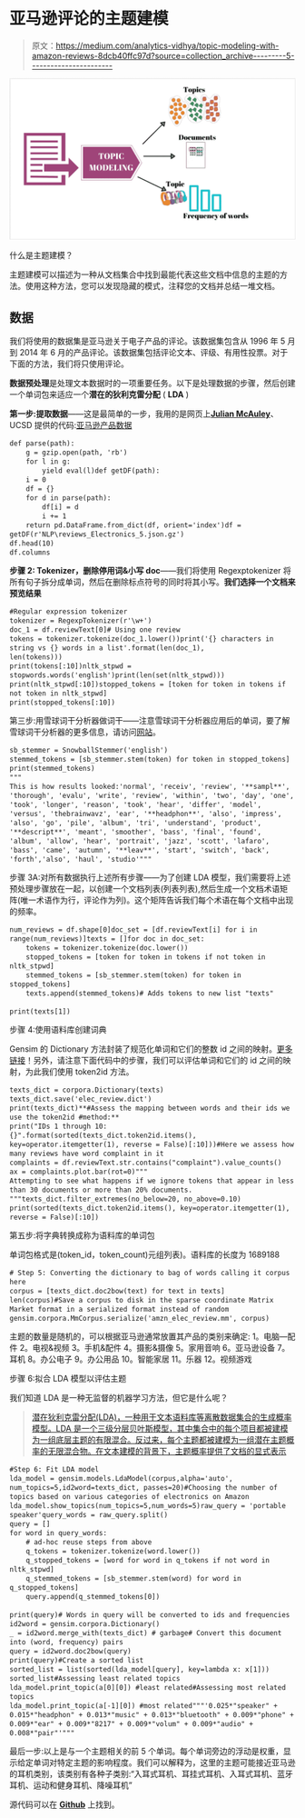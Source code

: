 # 亚马逊评论的主题建模

> 原文：<https://medium.com/analytics-vidhya/topic-modeling-with-amazon-reviews-8dcb40ffc97d?source=collection_archive---------5----------------------->

![](img/1a3f0a030410589b5f465c2ffe73b7db.png)

什么是主题建模？

主题建模可以描述为一种从文档集合中找到最能代表这些文档中信息的主题的方法。使用这种方法，您可以发现隐藏的模式，注释您的文档并总结一堆文档。

## **数据**

我们将使用的数据集是亚马逊关于电子产品的评论。该数据集包含从 1996 年 5 月到 2014 年 6 月的产品评论。该数据集包括评论文本、评级、有用性投票。对于下面的方法，我们将只使用评论。

**数据预处理**是处理文本数据时的一项重要任务。以下是处理数据的步骤，然后创建一个单词包来适应一个**潜在的狄利克雷分配** ( **LDA** )

**第一步:提取数据**——这是最简单的一步，我用的是网页上[**Julian McAuley**](https://cseweb.ucsd.edu/~jmcauley/)、UCSD 提供的代码:[亚马逊产品数据](http://jmcauley.ucsd.edu/data/amazon/)

```
def parse(path):
    g = gzip.open(path, 'rb')
    for l in g:
        yield eval(l)def getDF(path):
    i = 0
    df = {}
    for d in parse(path):
        df[i] = d
        i += 1
    return pd.DataFrame.from_dict(df, orient='index')df = getDF(r'NLP\reviews_Electronics_5.json.gz')
df.head(10)
df.columns
```

**步骤 2: Tokenizer，删除停用词&小写 doc**——我们将使用 Regexptokenizer 将所有句子拆分成单词，然后在删除标点符号的同时将其小写。**我们选择一个文档来预览结果**

```
#Regular expression tokenizer
tokenizer = RegexpTokenizer(r'\w+')
doc_1 = df.reviewText[0]# Using one review
tokens = tokenizer.tokenize(doc_1.lower())print('{} characters in string vs {} words in a list'.format(len(doc_1),                                                             len(tokens)))
print(tokens[:10])nltk_stpwd = stopwords.words('english')print(len(set(nltk_stpwd)))
print(nltk_stpwd[:10])stopped_tokens = [token for token in tokens if not token in nltk_stpwd]
print(stopped_tokens[:10])
```

第三步:用雪球词干分析器做词干——注意雪球词干分析器应用后的单词，要了解雪球词干分析器的更多信息，请访问[网站](https://snowballstem.org/)。

```
sb_stemmer = SnowballStemmer('english')
stemmed_tokens = [sb_stemmer.stem(token) for token in stopped_tokens]
print(stemmed_tokens)
"""
This is how results looked:'normal', 'receiv', 'review', '**sampl**', 'thorough', 'evalu', 'write', 'review', 'within', 'two', 'day', 'one', 'took', 'longer', 'reason', 'took', 'hear', 'differ', 'model', 'versus', 'thebrainwavz', 'ear', '**headphon**', 'also', 'impress', 'also', 'go', 'pile', 'album', 'tri', 'understand', 'product', '**descript**', 'meant', 'smoother', 'bass', 'final', 'found', 'album', 'allow', 'hear', 'portrait', 'jazz', 'scott', 'lafaro', 'bass', 'came', 'autumn', '**leav**', 'start', 'switch', 'back', 'forth','also', 'haul', 'studio'"""
```

步骤 3A:对所有数据执行上述所有步骤——为了创建 LDA 模型，我们需要将上述预处理步骤放在一起，以创建一个文档列表(列表列表),然后生成一个文档术语矩阵(唯一术语作为行，评论作为列)。这个矩阵告诉我们每个术语在每个文档中出现的频率。

```
num_reviews = df.shape[0]doc_set = [df.reviewText[i] for i in range(num_reviews)]texts = []for doc in doc_set:
    tokens = tokenizer.tokenize(doc.lower())
    stopped_tokens = [token for token in tokens if not token in nltk_stpwd]
    stemmed_tokens = [sb_stemmer.stem(token) for token in stopped_tokens]
    texts.append(stemmed_tokens)# Adds tokens to new list "texts"

print(texts[1])
```

步骤 4:使用语料库创建词典

Gensim 的 Dictionary 方法封装了规范化单词和它们的整数 id 之间的映射。[更多链接](https://radimrehurek.com/gensim/corpora/dictionary.html)！另外，请注意下面代码中的步骤，我们可以评估单词和它们的 id 之间的映射，为此我们使用 token2id 方法。

```
texts_dict = corpora.Dictionary(texts)
texts_dict.save('elec_review.dict') 
print(texts_dict)**#Assess the mapping between words and their ids we use the token2id #method:**
print("IDs 1 through 10: {}".format(sorted(texts_dict.token2id.items(), key=operator.itemgetter(1), reverse = False)[:10]))#Here we assess how many reviews have word complaint in it
complaints = df.reviewText.str.contains("complaint").value_counts()
ax = complaints.plot.bar(rot=0)"""
Attempting to see what happens if we ignore tokens that appear in less 
than 30 documents or more than 20% documents.
"""texts_dict.filter_extremes(no_below=20, no_above=0.10) 
print(sorted(texts_dict.token2id.items(), key=operator.itemgetter(1), reverse = False)[:10])
```

第五步:将字典转换成称为语料库的单词包

单词包格式是(token_id，token_count)元组列表)。语料库的长度为 1689188

```
# Step 5: Converting the dictionary to bag of words calling it corpus here
corpus = [texts_dict.doc2bow(text) for text in texts]
len(corpus)#Save a corpus to disk in the sparse coordinate Matrix Market format in a serialized format instead of random
gensim.corpora.MmCorpus.serialize('amzn_elec_review.mm', corpus)
```

主题的数量是随机的，可以根据亚马逊通常放置其产品的类别来确定:
1。电脑—配件
2。电视&视频
3。手机&配件
4。摄影&摄像
5。家用音响
6。亚马逊设备
7。耳机
8。办公电子
9。办公用品
10。智能家居
11。乐器
12。视频游戏

步骤 6:拟合 LDA 模型以评估主题

我们知道 LDA 是一种无监督的机器学习方法，但它是什么呢？

> [潜在狄利克雷分配(LDA)，一种用于文本语料库等离散数据集合的生成概率模型。LDA 是一个三级分层贝叶斯模型，其中集合中的每个项目都被建模为一组底层主题的有限混合。反过来，每个主题都被建模为一组潜在主题概率的无限混合物。在文本建模的背景下，主题概率提供了文档的显式表示](http://www.jmlr.org/papers/volume3/blei03a/blei03a.pdf)

```
#Step 6: Fit LDA model
lda_model = gensim.models.LdaModel(corpus,alpha='auto', num_topics=5,id2word=texts_dict, passes=20)#Choosing the number of topics based on various categories of electronics on Amazon
lda_model.show_topics(num_topics=5,num_words=5)raw_query = 'portable speaker'query_words = raw_query.split()
query = []
for word in query_words:
    # ad-hoc reuse steps from above
    q_tokens = tokenizer.tokenize(word.lower())
    q_stopped_tokens = [word for word in q_tokens if not word in nltk_stpwd]
    q_stemmed_tokens = [sb_stemmer.stem(word) for word in q_stopped_tokens]
    query.append(q_stemmed_tokens[0])

print(query)# Words in query will be converted to ids and frequencies  
id2word = gensim.corpora.Dictionary()
_ = id2word.merge_with(texts_dict) # garbage# Convert this document into (word, frequency) pairs
query = id2word.doc2bow(query)
print(query)#Create a sorted list
sorted_list = list(sorted(lda_model[query], key=lambda x: x[1]))
sorted_list#Assessing least related topics
lda_model.print_topic(a[0][0]) #least related#Assessing most related topics
lda_model.print_topic(a[-1][0]) #most related"""'0.025*"speaker" + 0.015*"headphon" + 0.013*"music" + 0.013*"bluetooth" + 0.009*"phone" + 0.009*"ear" + 0.009*"8217" + 0.009*"volum" + 0.009*"audio" + 0.008*"pair"'"""
```

最后一步:以上是与一个主题相关的前 5 个单词。每个单词旁边的浮动是权重，显示给定单词对特定主题的影响程度。我们可以解释为，这里的主题可能接近亚马逊的耳机类别，该类别有各种子类别:“入耳式耳机、耳挂式耳机、入耳式耳机、蓝牙耳机、运动和健身耳机、降噪耳机”

源代码可以在 [**Github**](https://github.com/Anjalisk/Topic-Modeling-/blob/master/TopicModeling.py) 上找到。